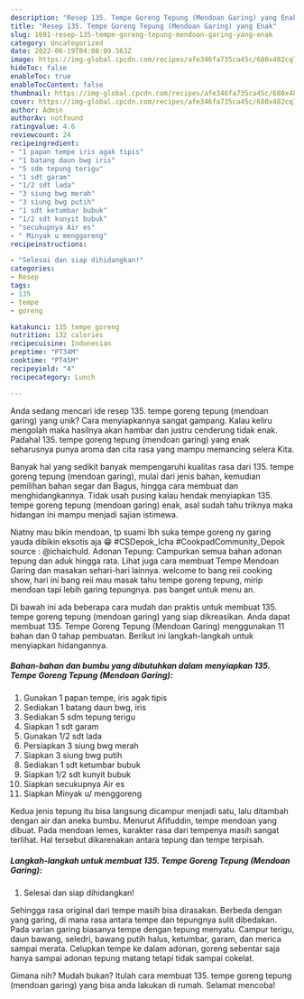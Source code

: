```yaml
---
description: "Resep 135. Tempe Goreng Tepung (Mendoan Garing) yang Enak"
title: "Resep 135. Tempe Goreng Tepung (Mendoan Garing) yang Enak"
slug: 1691-resep-135-tempe-goreng-tepung-mendoan-garing-yang-enak
category: Uncategorized
date: 2022-06-19T04:08:09.563Z
image: https://img-global.cpcdn.com/recipes/afe346fa735ca45c/680x482cq70/135-tempe-goreng-tepung-mendoan-garing-foto-resep-utama.jpg
hideToc: false
enableToc: true
enableTocContent: false
thumbnail: https://img-global.cpcdn.com/recipes/afe346fa735ca45c/680x482cq70/135-tempe-goreng-tepung-mendoan-garing-foto-resep-utama.jpg
cover: https://img-global.cpcdn.com/recipes/afe346fa735ca45c/680x482cq70/135-tempe-goreng-tepung-mendoan-garing-foto-resep-utama.jpg
author: Admin
authorAv: notfound
ratingvalue: 4.6
reviewcount: 24
recipeingredient:
- "1 papan tempe iris agak tipis"
- "1 batang daun bwg iris"
- "5 sdm tepung terigu"
- "1 sdt garam"
- "1/2 sdt lada"
- "3 siung bwg merah"
- "3 siung bwg putih"
- "1 sdt ketumbar bubuk"
- "1/2 sdt kunyit bubuk"
- "secukupnya Air es"
- " Minyak u menggoreng"
recipeinstructions:

- "Selesai dan siap dihidangkan!"
categories:
- Resep
tags:
- 135
- tempe
- goreng

katakunci: 135 tempe goreng 
nutrition: 132 calories
recipecuisine: Indonesian
preptime: "PT34M"
cooktime: "PT45M"
recipeyield: "4"
recipecategory: Lunch

---
```





Anda sedang mencari ide resep 135. tempe goreng tepung (mendoan garing) yang unik? Cara menyiapkannya sangat gampang. Kalau keliru mengolah maka hasilnya akan hambar dan justru cenderung tidak enak. Padahal 135. tempe goreng tepung (mendoan garing) yang enak seharusnya punya aroma dan cita rasa yang mampu memancing selera Kita.





Banyak hal yang sedikit banyak mempengaruhi kualitas rasa dari 135. tempe goreng tepung (mendoan garing), mulai dari jenis bahan, kemudian pemilihan bahan segar dan Bagus, hingga cara membuat dan menghidangkannya. Tidak usah pusing kalau hendak menyiapkan 135. tempe goreng tepung (mendoan garing) enak,      asal sudah tahu triknya maka hidangan ini mampu menjadi sajian istimewa.














Niatny mau bikin mendoan, tp suami lbh suka tempe goreng ny garing yauda dibikin eksotis aja 😁 #CSDepok_Icha #CookpadCommunity_Depok source : @ichaichuld. Adonan Tepung: Campurkan semua bahan adonan tepung dan aduk hingga rata. Lihat juga cara membuat Tempe Mendoan Garing dan masakan sehari-hari lainnya. welcome to bang reii cooking show, hari ini bang reii mau masak tahu tempe goreng tepung, mirip mendoan tapi lebih garing tepungnya. pas banget untuk menu an.






Di bawah ini ada beberapa cara mudah dan praktis untuk membuat 135. tempe goreng tepung (mendoan garing) yang siap dikreasikan. Anda dapat membuat 135. Tempe Goreng Tepung (Mendoan Garing) menggunakan 11 bahan dan 0 tahap pembuatan. Berikut ini langkah-langkah untuk menyiapkan hidangannya.

<!--inarticleads1-->

##### Bahan-bahan dan bumbu yang dibutuhkan dalam menyiapkan 135. Tempe Goreng Tepung (Mendoan Garing):

1. Gunakan 1 papan tempe, iris agak tipis
1. Sediakan 1 batang daun bwg, iris
1. Sediakan 5 sdm tepung terigu
1. Siapkan 1 sdt garam
1. Gunakan 1/2 sdt lada
1. Persiapkan 3 siung bwg merah
1. Siapkan 3 siung bwg putih
1. Sediakan 1 sdt ketumbar bubuk
1. Siapkan 1/2 sdt kunyit bubuk
1. Siapkan secukupnya Air es
1. Siapkan  Minyak u/ menggoreng


Kedua jenis tepung itu bisa langsung dicampur menjadi satu, lalu ditambah dengan air dan aneka bumbu. Menurut Afifuddin, tempe mendoan yang dibuat. Pada mendoan lemes, karakter rasa dari tempenya masih sangat terlihat. Hal tersebut dikarenakan antara tepung dan tempe terpisah. 

<!--inarticleads2-->

##### Langkah-langkah untuk membuat 135. Tempe Goreng Tepung (Mendoan Garing):


1. Selesai dan siap dihidangkan!

Sehingga rasa original dari tempe masih bisa dirasakan. Berbeda dengan yang garing, di mana rasa antara tempe dan tepungnya sulit dibedakan. Pada varian garing biasanya tempe dengan tepung menyatu. Campur terigu, daun bawang, seledri, bawang putih halus, ketumbar, garam, dan merica sampai merata. Celupkan tempe ke dalam adonan, goreng sebentar saja hanya sampai adonan tepung matang tetapi tidak sampai cokelat. 

Gimana nih? Mudah bukan? Itulah cara membuat 135. tempe goreng tepung (mendoan garing) yang bisa anda lakukan di rumah. Selamat mencoba!
